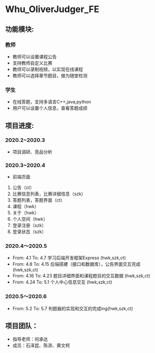 # Whu_OliverJudger_FE

## 功能模块:
### 教师
- 教师可以设置课程公告
- 支持教师自定义比赛
- 教师可以录制视频，以实现在线课程
- 教师可以选择章节题目，做为随堂检测
### 学生
- 在线答题，支持多语言C++,java,python
- 用户可以设置个人信息，查看答题成绩

## 项目进度:
### 2020.2~2020.3
- 项目调研、竞品分析
### 2020.3~2020.4
- 前端页面
1. 公告（ct）
2. 比赛信息列表，比赛详细信息（szk）
3. 答题列表，答题界面（ct）
4. 课程（hwk）
5. 关于（hwk）
6. 个人空间（hwk）
7. 登录注册（szk）
8. 登录状态（szk）
### 2020.4～2020.5
- From: 4.1 To: 4.7 学习后端开发框架Express (hwk,szk,ct)
- From: 4.8 To: 4.15 后端搭建（接口和数据库），公告界面交互完成 (hwk,szk,ct)
- From: 4.16 To: 4.23 题目详细界面和课程题目的交互数据 (hwk,szk,ct)
- From: 4.24 To: 5.1 个人中心信息交互 (hwk,szk,ct)
### 2020.5～2020.6
- From: 5.2 To: 5.7 判题器的实现和交互的完成ing(hwk,szk,ct)

## 项目团队：
- 指导老师：何承达 
- 成员：石泽昆、陈添、黄文柯

